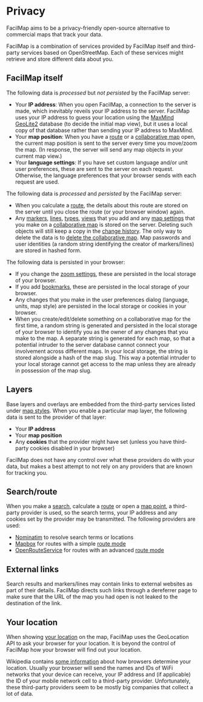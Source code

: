 # Privacy

FacilMap aims to be a privacy-friendly open-source alternative to commercial maps that track your data.

FacilMap is a combination of services provided by FacilMap itself and third-party services based on OpenStreetMap. Each of these services might retrieve and store different data about you.

## FacilMap itself

The following data is *processed* but *not persisted* by the FacilMap server:
* Your **IP address**: When you open FacilMap, a connection to the server is made, which inevitably reveils your IP address to the server. FacilMap uses your IP address to guess your location using the [MaxMind GeoLite2](https://dev.maxmind.com/geoip/geoip2/geolite2/) database (to decide the initial map view), but it uses a local copy of that database rather than sending your IP address to MaxMind.
* Your **map position**: When you have a [route](../route/) or a [collaborative map](../collaborative/) open, the current map position is sent to the server every time you move/zoom the map. (In response, the server will send any map objects in your current map view.)
* Your **language settings**: If you have set custom language and/or unit user preferences, these are sent to the server on each request. Otherwise, the language preferences that your browser sends with each request are used.

The following data is *processed* and *persisted* by the FacilMap server:
* When you calculate a [route](../route/), the details about this route are stored on the server until you close the route (or your browser window) again.
* Any [markers](../markers/), [lines](../lines), [types](../types), [views](../views) that you add and any [map settings](../map-settings/) that you make on a [collaborative map](../collaborative/) is stored on the server. Deleting such objects will still keep a copy in the [change history](../history/). The only way to delete the data is to [delete the collaborative map](../map-settings/#delete-the-map). Map passwords and user identities (a random string identifying the creator of markers/lines) are stored in hashed form.

The following data is persisted in your browser:
* If you change the [zoom settings](../search/#zoom-settings), these are persisted in the local storage of your browser.
* If you add [bookmarks](../collaborative/#bookmark-a-map), these are persisted in the local storage of your browser.
* Any changes that you make in the user preferences dialog (language, units, map style) are persisted in the local storage or cookies in your browser.
* When you create/edit/delete something on a collaborative map for the first time, a random string is generated and persisted in the local storage of your browser to identify you as the owner of any changes that you make to the map. A separate string is generated for each map, so that a potential intruder to the server database cannot connect your involvement across different maps. In your local storage, the string is stored alongside a hash of the map slug. This way a potential intruder to your local storage cannot get access to the map unless they are already in possession of the map slug.

## Layers

Base layers and overlays are embedded from the third-party services listed under [map styles](../layers/). When you enable a particular map layer, the following data is sent to the provider of that layer:
* Your **IP address**
* Your **map position**
* Any **cookies** that the provider might have set (unless you have third-party cookies disabled in your browser)

FacilMap does not have any control over what these providers do with your data, but makes a best attempt to not rely on any providers that are known for tracking you.

## Search/route

When you make a [search](../search/), calculate a [route](../route/) or open a [map point](../click-marker/), a third-party provider is used, so the search terms, your IP address and any cookies set by the provider may be transmitted. The following providers are used:
* [Nominatim](https://nominatim.openstreetmap.org/) to resolve search terms or locations
* [Mapbox](https://www.mapbox.com/) for routes with a simple [route mode](../route/#route-modes)
* [OpenRouteService](https://openrouteservice.org/) for routes with an advanced [route mode](../route/#route-modes)

## External links

Search results and markers/lines may contain links to external websites as part of their details. FacilMap directs such links through a dereferrer page to make sure that the URL of the map you had open is not leaked to the destination of the link.

## Your location

When showing [your location](../locate/) on the map, FacilMap uses the GeoLocation API to ask your browser for your location. It is beyond the control of FacilMap how your browser will find out your location.

Wikipedia contains [some information](https://en.wikipedia.org/wiki/W3C_Geolocation_API#Location_sources) about how browsers determine your location. Usually your browser will send the names and IDs of WiFi networks that your device can receive, your IP address and (if applicable) the ID of your mobile network cell to a third-party provider. Unfortunately, these third-party providers seem to be mostly big companies that collect a lot of data.